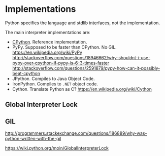 # Implementations

Python specifies the language and stdlib interfaces, not the implementation.

The main interpreter implementations are:

- [CPython](http://www.python.org/getit/source/). Reference implementation.
- PyPy. Supposed to be faster than CPython. No GIL. <https://en.wikipedia.org/wiki/PyPy> <http://stackoverflow.com/questions/18946662/why-shouldnt-i-use-pypy-over-cpython-if-pypy-is-6-3-times-faster> <http://stackoverflow.com/questions/2591879/pypy-how-can-it-possibly-beat-cpython>
- JPython. Compiles to Java Object Code.
- IronPython. Compiles to `.NET` object code.
- Cython. Translate Python as C? <https://en.wikipedia.org/wiki/Cython>

## Global Interpreter Lock

## GIL

<http://programmers.stackexchange.com/questions/186889/why-was-python-written-with-the-gil>

<https://wiki.python.org/moin/GlobalInterpreterLock>
